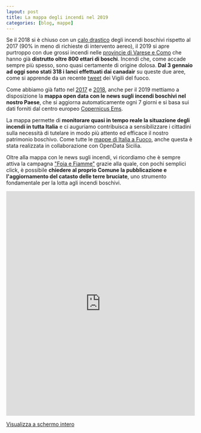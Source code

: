 ```yaml
---
layout: post
title: La mappa degli incendi nel 2019
categories: [blog, mappe]
---
```

Se il 2018 si è chiuso con un [calo drastico](https://www.ilgiornaledellaprotezionecivile.it/r/dpc-incendi-boschivi-chiusa-la-campagna-estiva-2018) degli incendi boschivi rispetto al 2017 (90% in meno di richieste di intervento aereo), il 2019 si apre purtroppo con due grossi incendi nelle [provincie di Varese e Como](https://t.co/tn2oFirUPM?amp=1) che hanno già **distrutto oltre 800 ettari di boschi**. Incendi che, come accade sempre più spesso, sono quasi certamente di origine dolosa. **Dal 3 gennaio ad oggi sono stati 318 i lanci effettuati dai canadair** su queste due aree, come si apprende da un recente [tweet](https://twitter.com/emergenzavvf/status/1082213418831101952?s=21) dei Vigili del fuoco.

Come abbiamo già fatto nel [2017](https://www.italiaafuoco.info/2017-07-18-new-mappa-notizie/) e [2018](https://www.italiaafuoco.info/2018-06-14-mappa-incendi-2018/), anche per il 2019 mettiamo a disposizione la **mappa open data con le news sugli incendi boschivi nel nostro Paese**, che si aggiorna automaticamente ogni 7 giorni e si basa sui dati forniti dal centro europeo [Copernicus Ems](http://emergency.copernicus.eu/). 

La mappa permette di **monitorare quasi in tempo reale la situazione degli incendi in tutta Italia** e ci auguriamo contribuisca a sensibilizzare i cittadini sulla necessità di tutelare in modo più attento ed efficace il nostro patrimonio boschivo. Come tutte le [mappe di Italia a Fuoco](http://www.italiaafuoco.info/mappe/), anche questa è stata realizzata in collaborazione con OpenData Sicilia.

Oltre alla mappa con le news sugli incendi, vi ricordiamo che è sempre attiva la campagna ["Foia e Fiamme"](http://www.italiaafuoco.info/foia/) grazie alla quale, con pochi semplici click, è possibile **chiedere al proprio Comune la pubblicazione e l'aggiornamento del catasto delle terre bruciate**, uno strumento fondamentale per la lotta agli incendi boschivi. 

<iframe width="100%" height="600px" frameBorder="0" allowfullscreen src="http://umap.openstreetmap.fr/it/map/mappa-delle-news-sugli-incendi-2019_271485?scaleControl=false&miniMap=false&scrollWheelZoom=false&zoomControl=true&allowEdit=false&moreControl=true&searchControl=null&tilelayersControl=null&embedControl=null&datalayersControl=true&onLoadPanel=none&captionBar=false"></iframe><p><a href="http://umap.openstreetmap.fr/it/map/mappa-delle-news-sugli-incendi-2019_271485">Visualizza a schermo intero</a></p>
